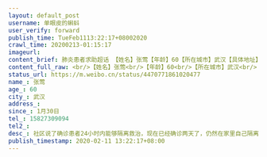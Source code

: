 ```yaml
---
layout: default_post
username: 单眼皮的蝌蚪
user_verify: forward
publish_time: TueFeb1113:22:17+08002020
crawl_time: 20200213-01:15:17
imageurl: 
content_brief: 肺炎患者求助超话 【姓名】张莺【年龄】60【所在城市】武汉【具体地址】武汉市硚口区中山大道民意四路民安大厦20楼8号【所在街道、社区】六角亭街道  民意社区【患病时间】1月30日【联系方式】15827309094【病情描述】社区说了确诊患者24小时内能够隔离救治，现在已经确诊两天了，仍然在家 ...全文
content_full_raw: <br/>【姓名】张莺<br/>【年龄】60<br/>【所在城市】武汉<br/>【具体地址】武汉市硚口区中山大道民意四路民安大厦20楼8号<br/>【所在街道、社区】六角亭街道民意社区<br/>【患病时间】1月30日<br/>【联系方式】15827309094<br/>【病情描述】社区说了确诊患者24小时内能够隔离救治，现在已经确诊两天了，仍然在家里自己隔离，昨天说了方舱医院会接收我们，后来晚上回复医院没位子，要等到今天（2月11号）。说了尽力安排今天来人，但是又不能确定今天晚上一定有人来接收，并带去送院救治！难道这个社会就是这样推诿！2位老人现在危再旦夕的，母亲目前已经连续5天高烧，父亲疑是患者，望好心人帮忙联系政府相关部门，相信政府一定能够帮到我，救治他们，谢谢🙏🙏🙏。我母亲张莺，60岁，家住硚口区中山大道民意四路民安大厦20楼8号，联系人梁麟，电话15827309094
status_url: https://m.weibo.cn/status/4470771861020477
name_: 张莺
age_: 60
city_: 武汉
address_: 
since_: 1月30日
tel_: 15827309094
tel2_: 
desc_: 社区说了确诊患者24小时内能够隔离救治，现在已经确诊两天了，仍然在家里自己隔离，昨天说了方舱医院会接收我们，后来晚上回复医院没位子，要等到今天（2月11号）。说了尽力安排今天来人，但是又不能确定今天晚上一定有人来接收，并带去送院救治！难道这个社会就是这样推诿！2位老人现在危再旦夕的，母亲目前已经连续5天高烧，父亲疑是患者，望好心人帮忙联系政府相关部门，相信政府一定能够帮到我，救治他们，谢谢🙏🙏🙏。我母亲张莺，60岁，家住硚口区中山大道民意四路民安大厦20楼8号，联系人梁麟，电话15827309094
publish_timestamp: 2020-02-11 13:22:17+08:00
---
```

